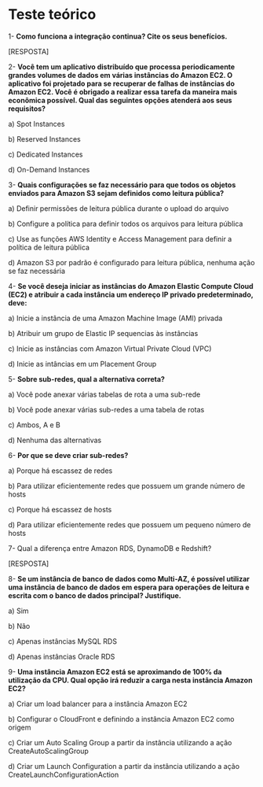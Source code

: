 # Teste teórico

1- **Como funciona a integração continua? Cite os seus benefícios.**
 
  [RESPOSTA]

2- **Você tem um aplicativo distribuído que processa periodicamente grandes volumes de dados em várias instâncias do Amazon EC2. O aplicativo foi projetado para se recuperar de falhas de instâncias do Amazon EC2. Você é obrigado a realizar essa tarefa da maneira mais econômica possível.
Qual das seguintes opções atenderá aos seus requisitos?**

  a) Spot Instances
  
  b) Reserved Instances
  
  c) Dedicated Instances
  
  d) On-Demand Instances
  

3- **Quais configurações se faz necessário para que todos os objetos enviados para Amazon S3 sejam definidos como leitura pública?**

  a) Definir permissões de leitura pública durante o upload do arquivo

  b) Configure a política para definir todos os arquivos para leitura pública

  c) Use as funções AWS Identity e Access Management para definir a política de leitura pública

  d) Amazon S3 por padrão é configurado para leitura pública, nenhuma ação se faz necessária

4- **Se você deseja iniciar as instâncias do Amazon Elastic Compute Cloud (EC2) e atribuir a cada instância um endereço IP privado predeterminado, deve:**
 
  a) Inicie a instância de uma Amazon Machine Image (AMI) privada

  b) Atribuir um grupo de Elastic IP sequencias às instâncias

  c) Inicie as instâncias com Amazon Virtual Private Cloud (VPC)

  d) Inicie as intâncias em um Placement Group


5-  **Sobre sub-redes, qual a alternativa correta?**

   a) Você pode anexar várias tabelas de rota a uma sub-rede

   b) Você pode anexar várias sub-redes a uma tabela de rotas

   c) Ambos, A e B

   d) Nenhuma das alternativas
 
 
6- **Por que se deve criar sub-redes?**
 
  a) Porque há escassez de redes

  b) Para utilizar eficientemente redes que possuem um grande número de hosts

  c) Porque há escassez de hosts

  d) Para utilizar eficientemente redes que possuem um pequeno número de hosts


7- Qual a diferença entre Amazon RDS, DynamoDB e Redshift?
 
  [RESPOSTA]

8- **Se um instância de banco de dados como Multi-AZ, é possível utilizar uma instância de banco de dados em espera para operações de leitura e escrita com o banco de dados principal? Justifique.**
 
  a) Sim

  b) Não

  c) Apenas instâncias MySQL RDS

  d) Apenas instâncias Oracle RDS

 
9- **Uma instância Amazon EC2 está se aproximando de 100% da utilização da CPU. Qual opção irá reduzir a carga nesta instância Amazon EC2?**
 
  a) Criar um load balancer para a instância Amazon EC2

  b) Configurar o CloudFront e definindo a instância Amazon EC2 como origem

  c) Criar um Auto Scaling Group a partir da instância utilizando a ação CreateAutoScalingGroup

  d) Criar um Launch Configuration a partir da instância utilizando a ação CreateLaunchConfigurationAction
